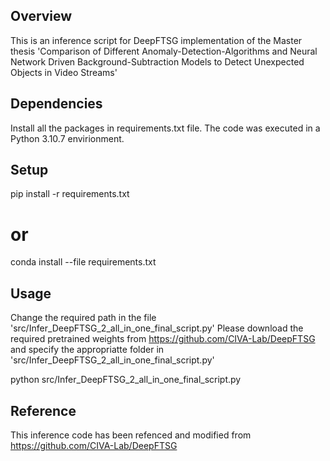 ## Overview

This is an inference script for DeepFTSG implementation of the Master thesis 'Comparison of Different Anomaly-Detection-Algorithms and Neural Network Driven Background-Subtraction Models to Detect Unexpected Objects in Video Streams'
## Dependencies

Install all the packages in requirements.txt file. The code was executed in a Python 3.10.7 envirionment.

## Setup

pip install -r requirements.txt
# or
conda install --file requirements.txt

## Usage
Change the required path in the file 'src/Infer_DeepFTSG_2_all_in_one_final_script.py'
Please download the required pretrained weights from https://github.com/CIVA-Lab/DeepFTSG and specify the appropriatte folder in 'src/Infer_DeepFTSG_2_all_in_one_final_script.py' 

python src/Infer_DeepFTSG_2_all_in_one_final_script.py

## Reference
This inference code has been refenced and modified from https://github.com/CIVA-Lab/DeepFTSG
